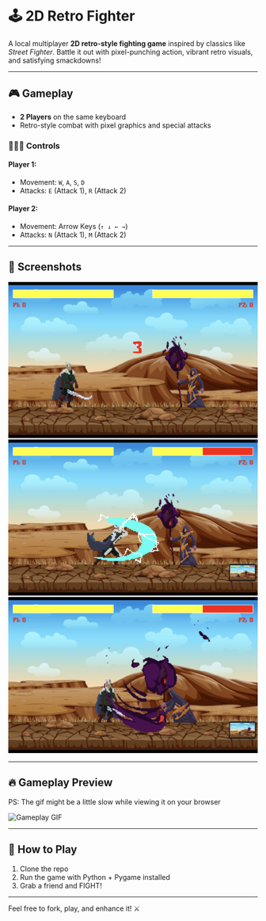 # 🕹️ 2D Retro Fighter

A local multiplayer **2D retro-style fighting game** inspired by classics like *Street Fighter*. Battle it out with pixel-punching action, vibrant retro visuals, and satisfying smackdowns!

---

## 🎮 Gameplay

- **2 Players** on the same keyboard
- Retro-style combat with pixel graphics and special attacks

### 🧑‍🤝‍🧑 Controls

#### Player 1:
- Movement: `W`, `A`, `S`, `D`
- Attacks: `E` (Attack 1), `R` (Attack 2)

#### Player 2:
- Movement: Arrow Keys (`↑ ↓ ← →`)
- Attacks: `N` (Attack 1), `M` (Attack 2)

---

## 📸 Screenshots

![Screenshot 1](assets/readme_assets/img_1.png)
![Screenshot 2](assets/readme_assets/img_2.png)
![Screenshot 3](assets/readme_assets/img_3.png)

---

## 🔥 Gameplay Preview
PS: The gif might be a little slow while viewing it on your browser

![Gameplay GIF](assets/readme_assets/fighter_gif.gif)

---

## 🚀 How to Play

1. Clone the repo
2. Run the game with Python + Pygame installed
3. Grab a friend and FIGHT!

---

Feel free to fork, play, and enhance it! ⚔️
